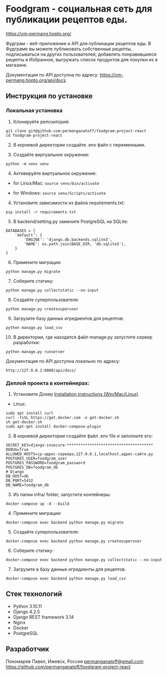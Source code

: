 
# Foodgram - социальная сеть для публикации рецептов еды.
https://vm-permang.hopto.org/

Фудграм - веб-приложение и API для публикации рецептов еды.
В Фудграме вы можете публиковать собственные рецепты, подписываться на других пользователей, 
добавлять понравившиеся рецепты в Избранное, выгружать список продуктов для покупки их в магазине.

Документация по API доступна по адресу:
https://vm-permang.hopto.org/api/docs


## Инструкция по установке

### Локальная установка
1. Клонируйте репозиторий:
```
git clone git@github.com:permanganatoff/foodgram-project-react
cd foodgram-project-react
```

2. В корневой директории создайте .env файл с переменными.

3. Создайте виртуальное окружение:
```
python -m venv venv
```
4. Активируйте виртуальное окружение:
* for Linux/Mac:
```source venv/bin/activate```

* for Windows:
```source venv/Scripts/activate```

4. Установите зависимости из файла requirements.txt:

```
pip install -r requirements.txt
```
5. В backend/setting.py замените PostgreSQL на SQLite:
```
DATABASES = {
    'default': {
        'ENGINE': 'django.db.backends.sqlite3',
        'NAME': os.path.join(BASE_DIR, 'db.sqlite3'),
    }
}
```

6. Примените миграции:
```
python manage.py migrate
```
7. Соберите статику:
```
python manage.py collectstatic --no-input
```
8. Создайте суперпользователя:
```
python manage.py createsuperuser
```
9. Загрузите базу данных игредиентов для рецептов:
```
python manage.py load_csv
```
10. В директории, где находится файл manage.py запустите сервер разработки:
```
python manage.py runserver
```
Документация по API доступна локально по адресу:
```
http://127.0.0.1:8000/api/docs/
```

### Деплой проекта в контейнерах:

1. Установите Докер
[Installation instructions (Win/Mac/Linux)](https://docs.docker.com/compose/install/)

- Linux:
```
sudo apt install curl                                   
curl -fsSL https://get.docker.com -o get-docker.sh      
sh get-docker.sh                                        
sudo apt-get install docker-compose-plugin              
```


2. В корневой директории создайте файл .env file и заполните его:
```
SECRET_KEY=django-insecure-**************************************
DEBUG=True
ALLOWED_HOSTS=ip-адрес-сервера,127.0.0.1,localhost,адрес-сайте.ру
POSTGRES_USER=foodgram_user
POSTGRES_PASSWORD=foodgram_password
POSTGRES_DB=foodgram_db
# Django
DB_HOST=db
DB_PORT=5432
DB_NAME=foodgram_db
```

3. Из папки infra/ folder, запустите контейнеры:
```
docker-compose up -d --build
```
4. Примените миграции:
```
docker-compose exec backend python manage.py migrate
```
5. Создайте суперпользователя:
```
docker-compose exec backend python manage.py createsuperuser
```
6. Соберите статику:
```
docker-compose exec backend python manage.py collectstatic --no-input
```
7. Загрузите в базу данные игредиенты для рецептов.
```
docker-compose exec backend python manage.py load_csv
```

## Стек технологий
- Python 3.10.11
- Django 4.2.5
- Django REST framework 3.14
- Nginx
- Docker
- PostgreSQL

## Разработчик 
Пономарев Павел, Ижевск, Россия
permanganatoff@gmail.com
https://github.com/permanganatoff/foodgram-project-react